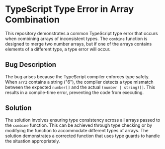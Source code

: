 # TypeScript Type Error in Array Combination

This repository demonstrates a common TypeScript type error that occurs when combining arrays of inconsistent types. The `combine` function is designed to merge two number arrays, but if one of the arrays contains elements of a different type, a type error will occur.

## Bug Description

The bug arises because the TypeScript compiler enforces type safety.  When `arr2` contains a string ("6"), the compiler detects a type mismatch between the expected `number[]` and the actual `(number | string)[]`. This results in a compile-time error, preventing the code from executing.

## Solution

The solution involves ensuring type consistency across all arrays passed to the `combine` function. This can be achieved through type checking or by modifying the function to accommodate different types of arrays. The solution demonstrates a corrected function that uses type guards to handle the situation appropriately.